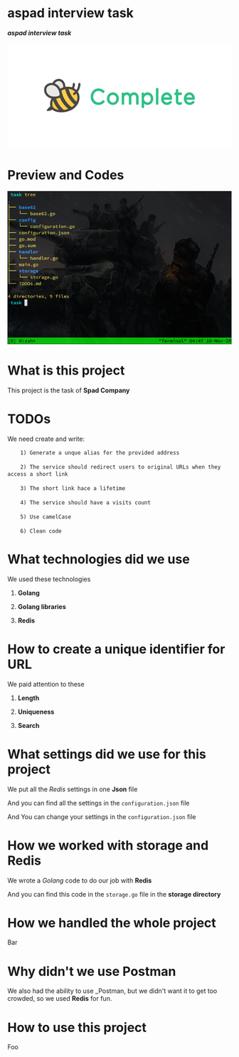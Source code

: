 # aspad interview task
<b><var>aspad interview task</var></b>

<div>
  <img
      src="/data/task-completed.png"
      alt="aspad interview task | task completed"
      style="max-width:100%;"
  />
</div>

# Preview and Codes
<div>
  <img
      src="/data/tree-the-task-codes.png"
      alt="aspad interview task | tree the task codes"
      style="max-width:100%;"
  />
</div>

# What is this project
This project is the task of <strong>Spad Company</strong>

# TODOs
We need create and write:

        1) Generate a unque alias for the provided address

        2) The service should redirect users to original URLs when they access a short link 
        
        3) The short link hace a lifetime
        
        4) The service should have a visits count 
        
        5) Use camelCase
        
        6) Clean code

# What technologies did we use
We used these technologies

  1. **Golang** 
  
  2. **Golang libraries**
  
  3. **Redis**

# How to create a unique identifier for URL
<div>
We paid attention to these
  
  1. **Length**
  
  2. **Uniqueness**
  
  3. **Search**
</div>

# What settings did we use for this project
We put all the <var>Redis</var> settings in one **Json** file

And you can find all the settings in the ``configuration.json`` file
  
And You can change your settings in the ``configuration.json`` file

# How we worked with storage and Redis
We wrote a <var>Golang</var> code to do our job with **Redis**

And you can find this code in the ``storage.go`` file in the **storage directory**

# How we handled the whole project
Bar

# Why didn't we use Postman
We also had the ability to use _Postman, but we didn't want it to get too crowded, so we used **Redis** for fun.

# How to use this project
Foo
